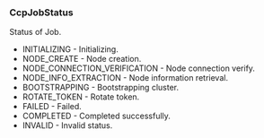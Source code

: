 ### CcpJobStatus
Status of Job.

- INITIALIZING - Initializing.
- NODE_CREATE - Node creation.
- NODE_CONNECTION_VERIFICATION - Node connection verify.
- NODE_INFO_EXTRACTION - Node information retrieval.
- BOOTSTRAPPING - Bootstrapping cluster.
- ROTATE_TOKEN - Rotate token.
- FAILED - Failed.
- COMPLETED - Completed successfully.
- INVALID - Invalid status.
